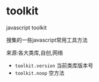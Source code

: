 # toolkit
javascript toolkit

搜集的一些javascript常用工具方法

来源:各大类库,自创,网络

- `toolkit.version` 当前类库版本号
- `toolkit.noop` 空方法